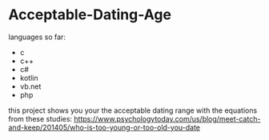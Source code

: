 # Acceptable-Dating-Age

languages so far:  
- c
- c++
- c#
- kotlin
- vb.net
- php

this project shows you your the acceptable dating range with the equations from these studies:
https://www.psychologytoday.com/us/blog/meet-catch-and-keep/201405/who-is-too-young-or-too-old-you-date
